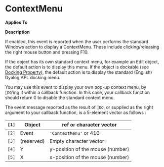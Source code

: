 




<h1 class="heading"><span class="name">ContextMenu</span></h1>

**Applies To**


**Description**


If enabled, this event is reported when the user performs the standard
Windows action to display a ContextMenu. These include clicking/releasing the
right mouse button and pressing F10.



If the object has its own standard context menu, for example an Edit object,
the default action is to display this menu. If the object is dockable (see [Docking
Property](../a-z/dockable.md)), the default action is to display the standard (English) Dyalog
APL docking menu.


You may use this event to display your own pop-up context menu, by `⎕DQ`'ing
it within a callback function. In this case, your callback function should
return 0 to disable the standard context menu.



The event message reported as the result of `⎕DQ`,
or supplied as the right argument to your callback function, is a 5-element
vector as follows :


| `[1]` | Object | ref or character vector |
| --- | --- | ---  |
| `[2]` | Event | `'ContextMenu'` or 410 |
| `[3]` | (reserved) | Empty character vector |
| `[4]` | Y | y-position of the mouse (number) |
| `[5]` | X | x-position of the mouse (number) |



